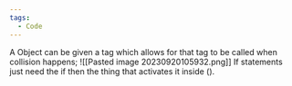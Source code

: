 ```yaml
---
tags:
  - Code
---
```

A Object can be given a tag which allows for that tag to be called when collision happens;
![[Pasted image 20230920105932.png]]
If statements just need the if then the thing that activates it inside ().